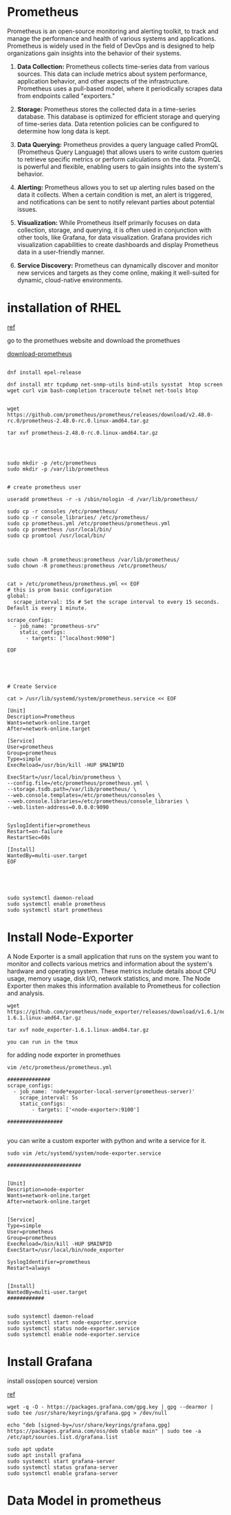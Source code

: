 # Prometheus

Prometheus is an open-source monitoring and alerting toolkit, to track and manage the performance and health of various systems and applications. Prometheus is widely used in the field of DevOps and is designed to help organizations gain insights into the behavior of their systems. 

1. **Data Collection:** Prometheus collects time-series data from various sources. This data can include metrics about system performance, application behavior, and other aspects of the infrastructure. Prometheus uses a pull-based model, where it periodically scrapes data from endpoints called "exporters."

2. **Storage:** Prometheus stores the collected data in a time-series database. This database is optimized for efficient storage and querying of time-series data. Data retention policies can be configured to determine how long data is kept.

3. **Data Querying:** Prometheus provides a query language called PromQL (Prometheus Query Language) that allows users to write custom queries to retrieve specific metrics or perform calculations on the data. PromQL is powerful and flexible, enabling users to gain insights into the system's behavior.

4. **Alerting:** Prometheus allows you to set up alerting rules based on the data it collects. When a certain condition is met, an alert is triggered, and notifications can be sent to notify relevant parties about potential issues.

5. **Visualization:** While Prometheus itself primarily focuses on data collection, storage, and querying, it is often used in conjunction with other tools, like Grafana, for data visualization. Grafana provides rich visualization capabilities to create dashboards and display Prometheus data in a user-friendly manner.

6. **Service Discovery:** Prometheus can dynamically discover and monitor new services and targets as they come online, making it well-suited for dynamic, cloud-native environments.



# installation of RHEL
[ref](https://www.cherryservers.com/blog/install-prometheus-ubuntu)

go to the promethues website and download the promethues

[download-prometheus](https://github.com/prometheus/prometheus/releases)

```

dnf install epel-release

dnf install mtr tcpdump net-snmp-utils bind-utils sysstat  htop screen wget curl vim bash-completion traceroute telnet net-tools btop


wget https://github.com/prometheus/prometheus/releases/download/v2.48.0-rc.0/prometheus-2.48.0-rc.0.linux-amd64.tar.gz

tar xvf prometheus-2.48.0-rc.0.linux-amd64.tar.gz




sudo mkdir -p /etc/prometheus
sudo mkdir -p /var/lib/prometheus


# create prometheus user

useradd prometheus -r -s /sbin/nologin -d /var/lib/prometheus/

sudo cp -r consoles /etc/prometheus/
sudo cp -r console_libraries/ /etc/prometheus/
sudo cp prometheus.yml /etc/prometheus/prometheus.yml
sudo cp prometheus /usr/local/bin/
sudo cp promtool /usr/local/bin/



sudo chown -R prometheus:prometheus /var/lib/prometheus/
sudo chown -R prometheus:prometheus /etc/prometheus/


cat > /etc/prometheus/prometheus.yml << EOF
# this is prom basic configuration
global:
  scrape_interval: 15s # Set the scrape interval to every 15 seconds. Default is every 1 minute.

scrape_configs:
  - job_name: "prometheus-srv"
    static_configs:
      - targets: ["localhost:9090"]

EOF





# Create Service

cat > /usr/lib/systemd/system/prometheus.service << EOF

[Unit]
Description=Prometheus
Wants=network-online.target
After=network-online.target

[Service]
User=prometheus
Group=prometheus
Type=simple
ExecReload=/usr/bin/kill -HUP $MAINPID

ExecStart=/usr/local/bin/prometheus \
--config.file=/etc/prometheus/prometheus.yml \
--storage.tsdb.path=/var/lib/prometheus/ \
--web.console.templates=/etc/prometheus/consoles \
--web.console.libraries=/etc/prometheus/console_libraries \
--web.listen-address=0.0.0.0:9090


SyslogIdentifier=prometheus
Restart=on-failure
RestartSec=60s

[Install]
WantedBy=multi-user.target
EOF





sudo systemctl daemon-reload
sudo systemctl enable prometheus
sudo systemctl start prometheus

```





# Install Node-Exporter

A Node Exporter is a small application that runs on the system you want to monitor and collects various metrics and information about the system's hardware and operating system. These metrics include details about CPU usage, memory usage, disk I/O, network statistics, and more. The Node Exporter then makes this information available to Prometheus for collection and analysis.




```
wget https://github.com/prometheus/node_exporter/releases/download/v1.6.1/node_exporter-1.6.1.linux-amd64.tar.gz

tar xvf node_exporter-1.6.1.linux-amd64.tar.gz

you can run in the tmux

```

for adding node exporter in promethues 
```
vim /etc/prometheus/prometheus.yml

##############
scrape_configs:
  - job_name: 'node*exporter-local-server(prometheus-server)'
    scrape_interval: 5s
    static_configs:
        - targets: ['<node-exporter>:9100']

##################


```

you can write a custom exporter with python and write a service for it.

```
sudo vim /etc/systemd/system/node-exporter.service

########################


[Unit]
Description=node-exporter
Wants=network-online.target
After=network-online.target


[Service]
Type=simple
User=prometheus
Group=prometheus
ExecReload=/bin/kill -HUP $MAINPID
ExecStart=/usr/local/bin/node_exporter

SyslogIdentifier=prometheus
Restart=always


[Install]
WantedBy=multi-user.target
############


sudo systemctl daemon-reload
sudo systemctl start node-exporter.service 
sudo systemctl status node-exporter.service
sudo systemctl enable node-exporter.service
```







# Install Grafana
install oss(open source) version

[ref](https://www.digitalocean.com/community/tutorials/how-to-install-and-secure-grafana-on-ubuntu-22-04)

```
wget -q -O - https://packages.grafana.com/gpg.key | gpg --dearmor | sudo tee /usr/share/keyrings/grafana.gpg > /dev/null

echo "deb [signed-by=/usr/share/keyrings/grafana.gpg] https://packages.grafana.com/oss/deb stable main" | sudo tee -a /etc/apt/sources.list.d/grafana.list

sudo apt update
sudo apt install grafana
sudo systemctl start grafana-server
sudo systemctl status grafana-server
sudo systemctl enable grafana-server
```



# Data Model in prometheus

